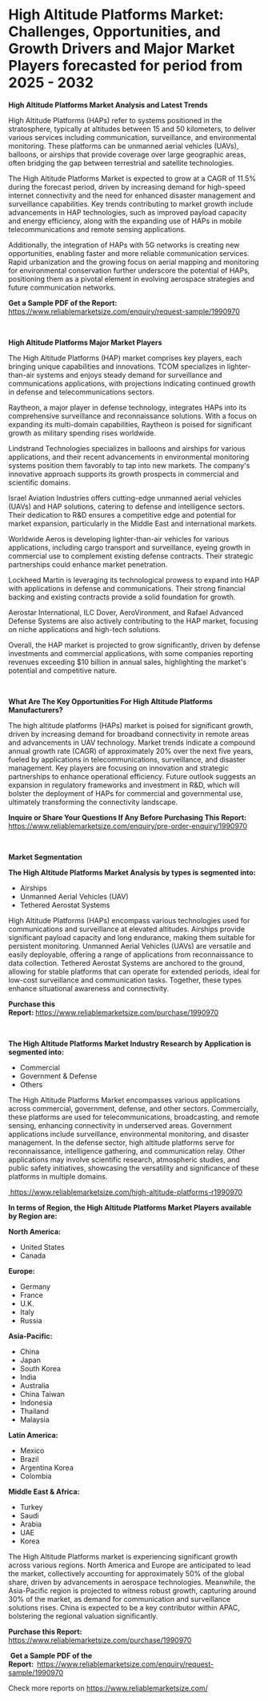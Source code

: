 <p><h1>High Altitude Platforms Market: Challenges, Opportunities, and Growth Drivers and Major Market Players forecasted for period from 2025 - 2032</h1></p><p><strong>High Altitude Platforms Market Analysis and Latest Trends</strong></p>
<p><p>High Altitude Platforms (HAPs) refer to systems positioned in the stratosphere, typically at altitudes between 15 and 50 kilometers, to deliver various services including communication, surveillance, and environmental monitoring. These platforms can be unmanned aerial vehicles (UAVs), balloons, or airships that provide coverage over large geographic areas, often bridging the gap between terrestrial and satellite technologies.</p><p>The High Altitude Platforms Market is expected to grow at a CAGR of 11.5% during the forecast period, driven by increasing demand for high-speed internet connectivity and the need for enhanced disaster management and surveillance capabilities. Key trends contributing to market growth include advancements in HAP technologies, such as improved payload capacity and energy efficiency, along with the expanding use of HAPs in mobile telecommunications and remote sensing applications.</p><p>Additionally, the integration of HAPs with 5G networks is creating new opportunities, enabling faster and more reliable communication services. Rapid urbanization and the growing focus on aerial mapping and monitoring for environmental conservation further underscore the potential of HAPs, positioning them as a pivotal element in evolving aerospace strategies and future communication networks.</p></p>
<p><strong>Get a Sample PDF of the Report:&nbsp;</strong> <a href="https://www.reliablemarketsize.com/enquiry/request-sample/1990970?utm_campaign=3198&utm_medium=2&utm_source=Github&utm_content=ia&utm_term=08042025&utm_id=high-altitude-platforms">https://www.reliablemarketsize.com/enquiry/request-sample/1990970</a></p>
<p>&nbsp;</p>
<p><strong>High Altitude Platforms Major Market Players</strong></p>
<p><p>The High Altitude Platforms (HAP) market comprises key players, each bringing unique capabilities and innovations. TCOM specializes in lighter-than-air systems and enjoys steady demand for surveillance and communications applications, with projections indicating continued growth in defense and telecommunications sectors. </p><p>Raytheon, a major player in defense technology, integrates HAPs into its comprehensive surveillance and reconnaissance solutions. With a focus on expanding its multi-domain capabilities, Raytheon is poised for significant growth as military spending rises worldwide.</p><p>Lindstrand Technologies specializes in balloons and airships for various applications, and their recent advancements in environmental monitoring systems position them favorably to tap into new markets. The company's innovative approach supports its growth prospects in commercial and scientific domains.</p><p>Israel Aviation Industries offers cutting-edge unmanned aerial vehicles (UAVs) and HAP solutions, catering to defense and intelligence sectors. Their dedication to R&D ensures a competitive edge and potential for market expansion, particularly in the Middle East and international markets.</p><p>Worldwide Aeros is developing lighter-than-air vehicles for various applications, including cargo transport and surveillance, eyeing growth in commercial use to complement existing defense contracts. Their strategic partnerships could enhance market penetration.</p><p>Lockheed Martin is leveraging its technological prowess to expand into HAP with applications in defense and communications. Their strong financial backing and existing contracts provide a solid foundation for growth.</p><p>Aerostar International, ILC Dover, AeroVironment, and Rafael Advanced Defense Systems are also actively contributing to the HAP market, focusing on niche applications and high-tech solutions.</p><p>Overall, the HAP market is projected to grow significantly, driven by defense investments and commercial applications, with some companies reporting revenues exceeding $10 billion in annual sales, highlighting the market's potential and competitive nature.</p></p>
<p>&nbsp;</p>
<p><strong>What Are The Key Opportunities For High Altitude Platforms Manufacturers?</strong></p>
<p><p>The high altitude platforms (HAPs) market is poised for significant growth, driven by increasing demand for broadband connectivity in remote areas and advancements in UAV technology. Market trends indicate a compound annual growth rate (CAGR) of approximately 20% over the next five years, fueled by applications in telecommunications, surveillance, and disaster management. Key players are focusing on innovation and strategic partnerships to enhance operational efficiency. Future outlook suggests an expansion in regulatory frameworks and investment in R&D, which will bolster the deployment of HAPs for commercial and governmental use, ultimately transforming the connectivity landscape.</p></p>
<p><strong>Inquire or Share Your Questions If Any Before Purchasing This Report:</strong> <a href="https://www.reliablemarketsize.com/enquiry/pre-order-enquiry/1990970?utm_campaign=3198&utm_medium=2&utm_source=Github&utm_content=ia&utm_term=08042025&utm_id=high-altitude-platforms">https://www.reliablemarketsize.com/enquiry/pre-order-enquiry/1990970</a></p>
<p>&nbsp;</p>
<p><strong>Market Segmentation</strong></p>
<p><strong>The High Altitude Platforms Market Analysis by types is segmented into:</strong></p>
<p><ul><li>Airships</li><li>Unmanned Aerial Vehicles (UAV)</li><li>Tethered Aerostat Systems</li></ul></p>
<p><p>High Altitude Platforms (HAPs) encompass various technologies used for communications and surveillance at elevated altitudes. Airships provide significant payload capacity and long endurance, making them suitable for persistent monitoring. Unmanned Aerial Vehicles (UAVs) are versatile and easily deployable, offering a range of applications from reconnaissance to data collection. Tethered Aerostat Systems are anchored to the ground, allowing for stable platforms that can operate for extended periods, ideal for low-cost surveillance and communication tasks. Together, these types enhance situational awareness and connectivity.</p></p>
<p><strong>Purchase this Report:&nbsp;</strong><a href="https://www.reliablemarketsize.com/purchase/1990970?utm_campaign=3198&utm_medium=2&utm_source=Github&utm_content=ia&utm_term=08042025&utm_id=high-altitude-platforms">https://www.reliablemarketsize.com/purchase/1990970</a></p>
<p>&nbsp;</p>
<p><strong>The High Altitude Platforms Market Industry Research by Application is segmented into:</strong></p>
<p><ul><li>Commercial</li><li>Government & Defense</li><li>Others</li></ul></p>
<p><p>The High Altitude Platforms Market encompasses various applications across commercial, government, defense, and other sectors. Commercially, these platforms are used for telecommunications, broadcasting, and remote sensing, enhancing connectivity in underserved areas. Government applications include surveillance, environmental monitoring, and disaster management. In the defense sector, high altitude platforms serve for reconnaissance, intelligence gathering, and communication relay. Other applications may involve scientific research, atmospheric studies, and public safety initiatives, showcasing the versatility and significance of these platforms in multiple domains.</p></p>
<p><a href="https://www.reliablemarketsize.com/high-altitude-platforms-r1990970?utm_campaign=3198&utm_medium=2&utm_source=Github&utm_content=ia&utm_term=08042025&utm_id=high-altitude-platforms">&nbsp;https://www.reliablemarketsize.com/high-altitude-platforms-r1990970</a></p>
<p><strong>In terms of Region, the High Altitude Platforms Market Players available by Region are:</strong></p>
<p>
    <p> <strong> North America: </strong>
        <ul>
            <li>United States</li>
            <li>Canada</li>
        </ul>
        </p> 
    <p> <strong> Europe: </strong>
        <ul>
            <li>Germany</li>
            <li>France</li>
            <li>U.K.</li>
            <li>Italy</li>
            <li>Russia</li>
        </ul>
        </p> 
    <p> <strong> Asia-Pacific: </strong>
        <ul>
            <li>China</li>
            <li>Japan</li>
            <li>South Korea</li>
            <li>India</li>
            <li>Australia</li>
            <li>China Taiwan</li>
            <li>Indonesia</li>
            <li>Thailand</li>
            <li>Malaysia</li>
        </ul>
        </p> 
    <p> <strong> Latin America: </strong>
        <ul>
            <li>Mexico</li>
            <li>Brazil</li>
            <li>Argentina Korea</li>
            <li>Colombia</li>
        </ul>
        </p> 
    <p> <strong> Middle East & Africa: </strong>
        <ul>
            <li>Turkey</li>
            <li>Saudi</li>
            <li>Arabia</li>
            <li>UAE</li>
            <li>Korea</li>
        </ul>
    </p>
    </p>
<p><p>The High Altitude Platforms market is experiencing significant growth across various regions. North America and Europe are anticipated to lead the market, collectively accounting for approximately 50% of the global share, driven by advancements in aerospace technologies. Meanwhile, the Asia-Pacific region is projected to witness robust growth, capturing around 30% of the market, as demand for communication and surveillance solutions rises. China is expected to be a key contributor within APAC, bolstering the regional valuation significantly.</p></p>
<p><strong>Purchase this Report: </strong><a href="https://www.reliablemarketsize.com/purchase/1990970?utm_campaign=3198&utm_medium=2&utm_source=Github&utm_content=ia&utm_term=08042025&utm_id=high-altitude-platforms">https://www.reliablemarketsize.com/purchase/1990970</a></p>
<p>&nbsp;<strong>Get a Sample PDF of the Report:&nbsp;&nbsp;</strong><a href="https://www.reliablemarketsize.com/enquiry/request-sample/1990970?utm_campaign=3198&utm_medium=2&utm_source=Github&utm_content=ia&utm_term=08042025&utm_id=high-altitude-platforms">https://www.reliablemarketsize.com/enquiry/request-sample/1990970</a></p>
<p><strong></strong></p>
<p>Check more reports on <a href="https://www.reliablemarketsize.com/?utm_campaign=3198&utm_medium=2&utm_source=Github&utm_content=ia&utm_term=08042025&utm_id=high-altitude-platforms">https://www.reliablemarketsize.com/</a></p>